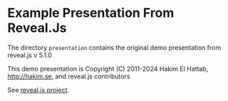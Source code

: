 
# Example Presentation From Reveal.Js

The directory `presentation` contains the original demo presentation from
reveal.js v 5.1.0

This demo presentation is Copyright (C) 2011-2024 Hakim El Hattab,
http://hakim.se, and reveal.js contributors

See [reveal.js project](https://github.com/hakimel/reveal.js).

